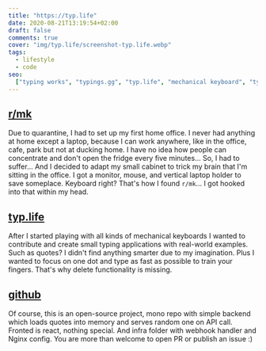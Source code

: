 ```yaml
---
title: "https://typ.life"
date: 2020-08-21T13:19:54+02:00
draft: false
comments: true
cover: "img/typ.life/screenshot-typ.life.webp"
tags:
  - lifestyle
  - code
seo:
  ["typing works", "typings.gg", "typ.life", "mechanical keyboard", "typing application"]
---
```


## [r/mk](https://www.reddit.com/r/MechanicalKeyboards/)

Due to quarantine, I had to set up my first home office. I never had anything at home except a laptop, because I can work anywhere, like in the office, cafe, park but not at ducking home. I have no idea how people can concentrate and don't open the fridge every five minutes... So, I had to suffer... And I decided to adapt my small cabinet to trick my brain that I'm sitting in the office. I got a monitor, mouse, and vertical laptop holder to save someplace. Keyboard right? That's how I found `r/mk`... I got hooked into that within my head.

## [typ.life](https://typ.life)

After I started playing with all kinds of mechanical keyboards I wanted to contribute and create small typing applications with real-world examples. Such as quotes? I didn't find anything smarter due to my imagination. Plus I wanted to focus on one dot and type as fast as possible to train your fingers. That's why delete functionality is missing.

## [github](https://github.com/lalabuy948/typing)

Of course, this is an open-source project, mono repo with simple backend which loads quotes into memory and serves random one on API call. Fronted is react, nothing special. And infra folder with webhook handler and Nginx config. You are more than welcome to open PR or publish an issue :)
